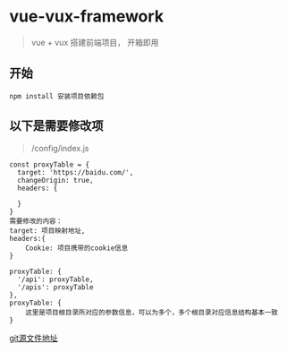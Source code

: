 # vue-vux-framework

> vue + vux 搭建前端项目， 开箱即用

## 开始

```
npm install 安装项目依赖包
```

## 以下是需要修改项

> /config/index.js

```
const proxyTable = {
  target: 'https://baidu.com/',
  changeOrigin: true,
  headers: {

  }
}
需要修改的内容： 
target: 项目映射地址,
headers:{
    Cookie: 项目携带的cookie信息
}

proxyTable: {
  '/api': proxyTable,
  '/apis': proxyTable  
},
proxyTable: {
    这里是项目根目录所对应的参数信息，可以为多个，多个根目录对应信息结构基本一致
}
```
[git源文件地址](https://github.com/xuqichuang/vue-vux-framework)
